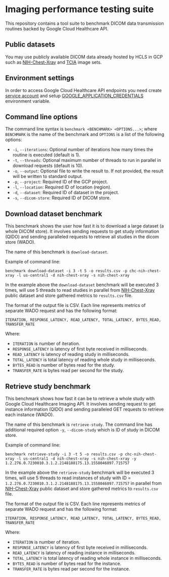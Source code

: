 
# Imaging performance testing suite

This repository contains a tool suite to benchmark DICOM data transmission
routines backed by Google Cloud Healthcare API.

## Public datasets

You may use publicly available DICOM data already hosted by HCLS in GCP such as
[NIH-Chest-Xray](https://cloud.google.com/healthcare/docs/resources/public-datasets/nih-chest#cloud-healthcare-api)
and [TCIA](https://cloud.google.com/healthcare/docs/resources/public-datasets/tcia#cloud-healthcare-api)
image sets.

## Environment settings

In order to access Google Cloud Healthcare API endpoints you need create
[service account](https://cloud.google.com/docs/authentication/production#obtaining_and_providing_service_account_credentials_manually)
and setup [GOOGLE_APPLICATION_CREDENTIALS](https://cloud.google.com/docs/authentication/production#providing_service_account_credentials)
environment variable.

## Command line options

The command line syntax is `benchmark <BENCHMARK> <OPTIONS...>`; where `BENCHMARK`
is the name of the benchmark and `OPTIONS` is a list of the following options:
- `-i`, `--iterations`: Optional number of iterations how many times the routine is executed
  (default is 1).
- `-t`, `--threads`: Optional maximum number of threads to run in parallel in download requests
  (default is 10).
- `-o`, `--output`: Optional file to write the result to. If not provided, the result will be
  written to standard output.
- `-p`, `--project`: Required ID of the GCP project.
- `-l`, `--location`: Required ID of location (region).
- `-d`, `--dataset`: Required ID of dataset in the project.
- `-s`, `--dicom-store`: Required ID of DICOM store.

## Download dataset benchmark

This benchmark shows the user how fast it is to download a large dataset (a whole DICOM store).
It involves sending requests to get study information (QIDO) and sending paralleled requests to
retrieve all studies in the dicom store (WADO).

The name of this benchmark is `download-dataset`.

Example of command line:

    benchmark download-dataset -i 3 -t 5 -o results.csv -p chc-nih-chest-xray -l us-central1 -d nih-chest-xray -s nih-chest-xray

In the example above the `download-dataset` benchmark will be executed 3 times, will use 5 threads
to read studies in parallel from [NIH-Chest-Xray](https://cloud.google.com/healthcare/docs/resources/public-datasets/nih-chest#cloud-healthcare-api)
public dataset and store gathered metrics to `results.csv` file.

The format of the output file is CSV. Each line represents metrics of separate WADO request and
has the following format:

    ITERATION, RESPONSE_LATENCY, READ_LATENCY, TOTAL_LATENCY, BYTES_READ, TRANSFER_RATE

Where:
- `ITERATION` is number of iteration.
- `RESPONSE_LATENCY` is latency of first byte received in milliseconds.
- `READ_LATENCY` is latency of reading study in milliseconds.
- `TOTAL_LATENCY` is total latency of reading whole study in milliseconds.
- `BYTES_READ` is number of bytes read for the study.
- `TRANSFER_RATE` is bytes read per second for the study.

## Retrieve study benchmark

This benchmark shows how fast it can be to retrieve a whole study with Google Cloud Healthcare
Imaging API. It involves sending request to get instance information (QIDO) and sending
paralleled GET requests to retrieve each instance (WADO).

The name of this benchmark is `retrieve-study`. The command line has additional required option
`-y`, `--dicom-study` which is ID of study in DICOM store.

Example of command line:

    benchmark retrieve-study -i 3 -t 5 -o results.csv -p chc-nih-chest-xray -l us-central1 -d nih-chest-xray -s nih-chest-xray -y 1.2.276.0.7230010.3.1.2.2148188175.13.1558046897.715757

In the example above the `retrieve-study` benchmark will be executed 3 times, will use 5 threads
to read instances of study with ID = `1.2.276.0.7230010.3.1.2.2148188175.13.1558046897.715757`
in parallel from [NIH-Chest-Xray](https://cloud.google.com/healthcare/docs/resources/public-datasets/nih-chest#cloud-healthcare-api)
public dataset and store gathered metrics to `results.csv` file.

The format of the output file is CSV. Each line represents metrics of separate WADO request and
has the following format:

    ITERATION, RESPONSE_LATENCY, READ_LATENCY, TOTAL_LATENCY, BYTES_READ, TRANSFER_RATE

Where:
- `ITERATION` is number of iteration.
- `RESPONSE_LATENCY` is latency of first byte received in milliseconds.
- `READ_LATENCY` is latency of reading instance in milliseconds.
- `TOTAL_LATENCY` is total latency of reading whole instance in milliseconds.
- `BYTES_READ` is number of bytes read for the instance.
- `TRANSFER_RATE` is bytes read per second for the instance.
